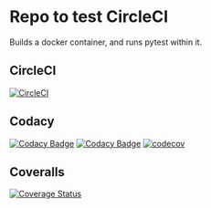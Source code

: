 # Repo to test CircleCI
Builds a docker container, and runs pytest within it.

## CircleCI

[![CircleCI](https://circleci.com/gh/stevenmburns/circleci-test.svg?style=svg)](https://circleci.com/gh/stevenmburns/circleci-test)

## Codacy

[![Codacy Badge](https://api.codacy.com/project/badge/Grade/e4676c0c889a43c392967440fc7cd41f)](https://www.codacy.com/app/stevenmburns/circleci-test?utm_source=github.com&amp;utm_medium=referral&amp;utm_content=stevenmburns/circleci-test&amp;utm_campaign=Badge_Grade)
[![Codacy Badge](https://api.codacy.com/project/badge/Coverage/e4676c0c889a43c392967440fc7cd41f)](https://www.codacy.com/app/stevenmburns/circleci-test?utm_source=github.com&amp;utm_medium=referral&amp;utm_content=stevenmburns/circleci-test&amp;utm_campaign=Badge_Coverage)
[![codecov](https://codecov.io/gh/stevenmburns/circleci-test/branch/master/graph/badge.svg)](https://codecov.io/gh/stevenmburns/circleci-test)

## Coveralls

[![Coverage Status](https://coveralls.io/repos/github/stevenmburns/circleci-test/badge.svg?branch=master)](https://coveralls.io/github/stevenmburns/circleci-test?branch=master)
